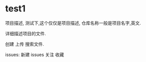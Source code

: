 # test1
项目描述, 测试下,这个仅仅是项目描述, 仓库名称一般是项目名字,英文.
 
 
 
 详细描述项目的文件.
 
 创建 上传 搜索文件.
 
 issues: 新建 issues
 关注 
 收藏
 

